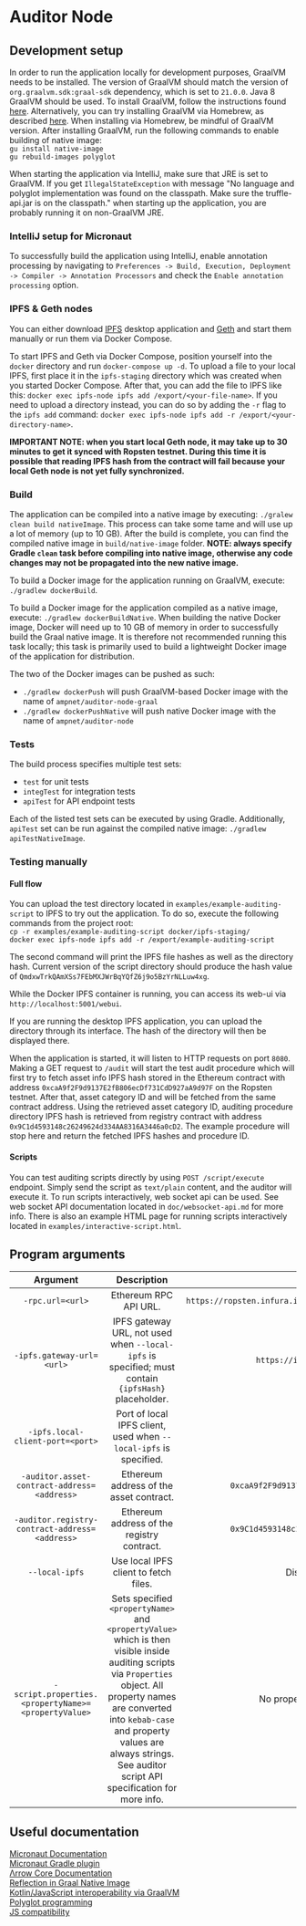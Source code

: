 # Auditor Node

## Development setup

In order to run the application locally for development purposes, GraalVM needs to be installed. The version of GraalVM
should match the version of `org.graalvm.sdk:graal-sdk` dependency, which is set to `21.0.0`. Java 8 GraalVM should be
used. To install GraalVM, follow the instructions found [here](https://www.graalvm.org/docs/getting-started/).
Alternatively, you can try installing GraalVM via Homebrew, as described
[here](https://github.com/graalvm/homebrew-tap). When installing via Homebrew, be mindful of GraalVM version. After
installing GraalVM, run the following commands to enable building of native image:  
`gu install native-image`  
`gu rebuild-images polyglot`

When starting the application via IntelliJ, make sure that JRE is set to GraalVM. If you get `IllegalStateException`
with message "No language and polyglot implementation was found on the classpath. Make sure the truffle-api.jar is on
the classpath." when starting up the application, you are probably running it on non-GraalVM JRE.

### IntelliJ setup for Micronaut

To successfully build the application using IntelliJ, enable annotation processing by navigating to
`Preferences -> Build, Execution, Deployment -> Compiler -> Annotation Processors` and check the
`Enable annotation processing` option.

### IPFS & Geth nodes

You can either download [IPFS](https://ipfs.io/) desktop application and [Geth](https://geth.ethereum.org/) and start
them manually or run them via Docker Compose.

To start IPFS and Geth via Docker Compose, position yourself into the `docker` directory and run `docker-compose up -d`.
To upload a file to your local IPFS, first place it in the `ipfs-staging` directory which was created when you started
Docker Compose. After that, you can add the file to IPFS like this:
`docker exec ipfs-node ipfs add /export/<your-file-name>`. If you need to upload a directory instead, you can do so by
adding the `-r` flag to the `ipfs add` command: `docker exec ipfs-node ipfs add -r /export/<your-directory-name>`.

**IMPORTANT NOTE: when you start local Geth node, it may take up to 30 minutes to get it synced with Ropsten testnet.
During this time it is possible that reading IPFS hash from the contract will fail because your local Geth node is not
yet fully synchronized.**

### Build

The application can be compiled into a native image by executing: `./gralew clean build nativeImage`. This process can
take some tame and will use up a lot of memory (up to 10 GB). After the build is complete, you can find the compiled
native image in `build/native-image` folder. **NOTE: always specify Gradle `clean` task before compiling into native
image, otherwise any code changes may not be propagated into the new native image.**

To build a Docker image for the application running on GraalVM, execute: `./gradlew dockerBuild`.

To build a Docker image for the application compiled as a native image, execute: `./gradlew dockerBuildNative`. When
building the native Docker image, Docker will need up to 10 GB of memory in order to successfully build the Graal native
image. It is therefore not recommended running this task locally; this task is primarily used to build a lightweight
Docker image of the application for distribution.

The two of the Docker images can be pushed as such:

- `./gradlew dockerPush` will push GraalVM-based Docker image with the name of `ampnet/auditor-node-graal`
- `./gradlew dockerPushNative` will push native Docker image with the name of `ampnet/auditor-node`

### Tests

The build process specifies multiple test sets:

- `test` for unit tests
- `integTest` for integration tests
- `apiTest` for API endpoint tests

Each of the listed test sets can be executed by using Gradle. Additionally, `apiTest` set can be run against the
compiled native image: `./gradlew apiTestNativeImage`.

### Testing manually

#### Full flow

You can upload the test directory located in `examples/example-auditing-script` to IPFS to try out the application. To
do so, execute the following commands from the project root:  
`cp -r examples/example-auditing-script docker/ipfs-staging/`  
`docker exec ipfs-node ipfs add -r /export/example-auditing-script`

The second command will print the IPFS file hashes as well as the directory hash. Current version of the script
directory should produce the hash value of `QmdxwTrkQAmXSs7FEbMXJWrBqYQfZ6j9o5BzYrNLLuw4xg`.

While the Docker IPFS container is running, you can access its web-ui via `http://localhost:5001/webui`.

If you are running the desktop IPFS application, you can upload the directory through its interface. The hash of the
directory will then be displayed there.

When the application is started, it will listen to HTTP requests on port `8080`. Making a GET request to `/audit` will
start the test audit procedure which will first try to fetch asset info IPFS hash stored in the Ethereum contract with
address `0xcaA9f2F9d9137E2fB806ecDf731CdD927aA9d97F` on the Ropsten testnet. After that, asset category ID and will be
fetched from the same contract address. Using the retrieved asset category ID, auditing procedure directory IPFS hash is
retrieved from registry contract with address `0x9C1d4593148c26249624d334AA8316A3446a0cD2`. The example procedure will
stop here and return the fetched IPFS hashes and procedure ID.

#### Scripts

You can test auditing scripts directly by using `POST /script/execute` endpoint. Simply send the script as `text/plain`
content, and the auditor will execute it. To run scripts interactively, web socket api can be used. See web socket API
documentation located in `doc/websocket-api.md` for more info. There is also an example HTML page for running scripts
interactively located in `examples/interactive-script.html`.

## Program arguments

| Argument | Description | Default value |
|:--------:|:-----------:|:-------------:|
| `-rpc.url=<url>` | Ethereum RPC API URL. | `https://ropsten.infura.io/v3/08664baf7af14eda956db2b71a79f12f` |
| `-ipfs.gateway-url=<url>` | IPFS gateway URL, not used when `--local-ipfs` is specified; must contain  `{ipfsHash}` placeholder. | `https://ipfs.io/ipfs/{ipfsHash}` |
| `-ipfs.local-client-port=<port>` | Port of local IPFS client, used when `--local-ipfs` is specified. | `5001` |
| `-auditor.asset-contract-address=<address>` | Ethereum address of the asset contract. | `0xcaA9f2F9d9137E2fB806ecDf731CdD927aA9d97F` |
| `-auditor.registry-contract-address=<address>` | Ethereum address of the registry contract. | `0x9C1d4593148c26249624d334AA8316A3446a0cD2` |
| `--local-ipfs` | Use local IPFS client to fetch files. | Disabled by default. |
| `-script.properties.<propertyName>=<propertyValue>` | Sets specified `<propertyName>` and `<propertyValue>` which is then visible inside auditing scripts via `Properties` object. All property names are converted into `kebab-case` and property values are always strings. See auditor script API specification for more info. | No properties are set by default. |

## Useful documentation

[Micronaut Documentation](https://docs.micronaut.io/latest/guide/)  
[Micronaut Gradle plugin](https://github.com/micronaut-projects/micronaut-gradle-plugin)  
[Λrrow Core Documentation](https://arrow-kt.io/docs/core/)  
[Reflection in Graal Native Image](https://www.graalvm.org/reference-manual/native-image/Reflection/)  
[Kotlin/JavaScript interoperability via GraalVM](https://www.graalvm.org/reference-manual/js/JavaInteroperability/)  
[Polyglot programming](https://www.graalvm.org/reference-manual/polyglot-programming/)  
[JS compatibility](https://www.graalvm.org/reference-manual/js/JavaScriptCompatibility/)
